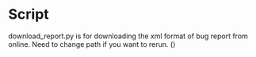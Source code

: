 # Script
download_report.py is for downloading the xml format of bug report from online. Need to change path if you want to rerun. ()
